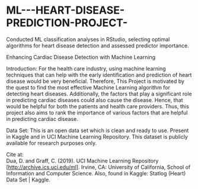 # ML---HEART-DISEASE-PREDICTION-PROJECT-
Conducted ML classification analyses in RStudio, selecting optimal algorithms for heart disease detection and assessed predictor importance.

Enhancing Cardiac Disease Detection with Machine Learning 

Introduction:
For the health care industry, using machine learning techniques that can help with the 
early identification and prediction of heart disease would be very beneficial. Therefore, This Project is 
motivated by the quest to find the most effective Machine Learning algorithm for detecting heart diseases. 
Additionally, the factors that play a significant role in predicting cardiac diseases could also cause the 
disease. Hence, that would be helpful for both the patients and health care providers. Thus, this project also 
aims to rank the importance of various factors that are helpful in predicting cardiac disease. 

Data Set: 
This is an open data set which is clean and ready to use. Present in Kaggle and in UCI Machine 
Learning Repository. This dataset is publicly available for research purposes only.   

Cite at:  
Dua, D. and Graff, C. (2019). UCI Machine Learning Repository [http://archive.ics.uci.edu/ml]. Irvine, CA: 
University of California, School of Information and Computer Science. 
Also, found in Kaggle: Statlog (Heart) Data Set | Kaggle. 
